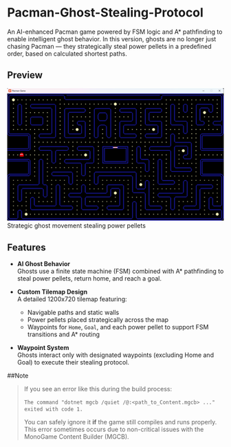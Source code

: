 # Pacman-Ghost-Stealing-Protocol

An AI-enhanced Pacman game powered by FSM logic and A* pathfinding to enable intelligent ghost behavior. In this version, ghosts are no longer just chasing Pacman — they strategically steal power pellets in a predefined order, based on calculated shortest paths.

## Preview
<img src="project_folder/Map1.png" alt="Game Preview" width="1000"/>
Strategic ghost movement stealing power pellets

## Features

- **AI Ghost Behavior**  
  Ghosts use a finite state machine (FSM) combined with A* pathfinding to steal power pellets, return home, and reach a goal.

- **Custom Tilemap Design**  
  A detailed 1200x720 tilemap featuring:
  - Navigable paths and static walls
  - Power pellets placed strategically across the map
  - Waypoints for `Home`, `Goal`, and each power pellet to support FSM transitions and A* routing

- **Waypoint System**  
  Ghosts interact only with designated waypoints (excluding Home and Goal) to execute their stealing protocol.

##Note
> If you see an error like this during the build process:
> 
> ```
> The command "dotnet mgcb /quiet /@:<path_to_Content.mgcb> ..." exited with code 1.
> ```
> 
> You can safely ignore it **if** the game still compiles and runs properly.  
> This error sometimes occurs due to non-critical issues with the MonoGame Content Builder (MGCB).  
